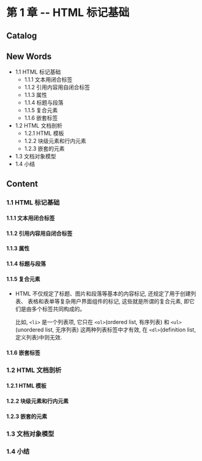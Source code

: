 # 第 1 章 -- HTML 标记基础




## Catalog




## New Words
+ 1.1 HTML 标记基础
    - 1.1.1 文本用闭合标签
    - 1.1.2 引用内容用自闭合标签
    - 1.1.3 属性
    - 1.1.4 标题与段落
    - 1.1.5 复合元素
    - 1.1.6 嵌套标签
+ 1.2 HTML 文档剖析
    - 1.2.1 HTML 模板
    - 1.2.2 块级元素和行内元素 
    - 1.2.3 嵌套的元素 
+ 1.3 文档对象模型 
+ 1.4 小结 




## Content
### 1.1 HTML 标记基础
#### 1.1.1 文本用闭合标签
#### 1.1.2 引用内容用自闭合标签
#### 1.1.3 属性
#### 1.1.4 标题与段落
#### 1.1.5 复合元素
- HTML 不仅规定了标题、图片和段落等基本的内容标记, 还规定了用于创建列表、
  表格和表单等复杂用户界面组件的标记, 这些就是所谓的复合元素,
  即它们是由多个标签共同构成的。
  
  比如, `<li>` 是一个列表项, 它只在 `<ol>`(ordered list, 有序列表)
  和 `<ul>`(unordered list, 无序列表) 这两种列表标签中才有效,
  在 `<dl>`(definition list, 定义列表)中则无效.
#### 1.1.6 嵌套标签


### 1.2 HTML 文档剖析
#### 1.2.1 HTML 模板
#### 1.2.2 块级元素和行内元素 
#### 1.2.3 嵌套的元素 


### 1.3 文档对象模型 


### 1.4 小结 




